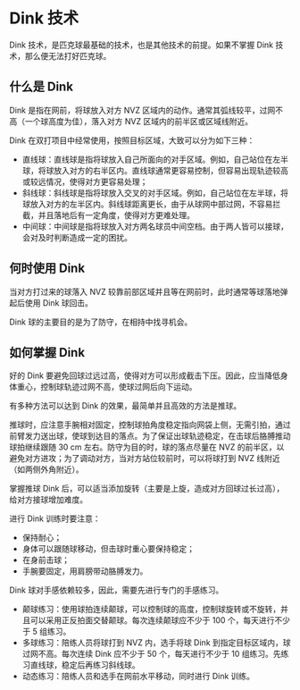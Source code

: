 # Dink 技术

Dink 技术，是匹克球最基础的技术，也是其他技术的前提。如果不掌握 Dink 技术，那么便无法打好匹克球。

## 什么是 Dink

Dink 是指在网前，将球放入对方 NVZ 区域内的动作。通常其弧线较平，过网不高（一个球高度为佳），落入对方 NVZ 区域内的前半区或区域线附近。

Dink 在双打项目中经常使用，按照目标区域，大致可以分为如下三种：

* 直线球：直线球是指将球放入自己所面向的对手区域。例如，自己站位在左半球，将球放入对方的右半区内。直线球通常更容易控制，但容易出现轨迹较高或较远情况，使得对方更容易处理；
* 斜线球：斜线球是指将球放入交叉的对手区域。例如，自己站位在左半球，将球放入对方的左半区内。斜线球距离更长，由于从球网中部过网，不容易拦截，并且落地后有一定角度，使得对方更难处理。
* 中间球：中间球是指将球放入对方两名球员中间空档。由于两人皆可以接球，会对及时判断造成一定的困扰。

## 何时使用 Dink

当对方打过来的球落入 NVZ 较靠前部区域并且等在网前时，此时通常等球落地弹起后使用 Dink 球回击。

Dink 球的主要目的是为了防守，在相持中找寻机会。

## 如何掌握 Dink

好的 Dink 要避免回球过远过高，使得对方可以形成截击下压。因此，应当降低身体重心，控制球轨迹过网不高，使球过网后向下运动。

有多种方法可以达到 Dink 的效果，最简单并且高效的方法是推球。

推球时，应注意手腕相对固定，控制球拍角度稳定指向网袋上侧，无需引拍，通过前臂发力送出球，使球到达目的落点。为了保证出球轨迹稳定，在击球后胳膊推动球拍继续跟随 30 cm 左右。防守为目的时，球的落点尽量在 NVZ 的前半区，以避免对方进攻；为了调动对方，当对方站位较前时，可以将球打到 NVZ 线附近（如两侧外角附近）。

掌握推球 Dink 后，可以适当添加旋转（主要是上旋，造成对方回球过长过高），给对方接球增加难度。

进行 Dink 训练时要注意：

* 保持耐心；
* 身体可以跟随球移动，但击球时重心要保持稳定；
* 在身前击球；
* 手腕要固定，用肩膀带动胳膊发力。

Dink 球对手感依赖较多，因此，需要先进行专门的手感练习。

* 颠球练习：使用球拍连续颠球，可以控制球的高度，控制球旋转或不旋转，并且可以采用正反拍面交替颠球。每次连续颠球应不少于 100 个，每天进行不少于 5 组练习。
* 多球练习：陪练人员将球打到 NVZ 内，选手将球 Dink 到指定目标区域内，球过网不高。每次连续 Dink 应不少于 50 个，每天进行不少于 10 组练习。先练习直线球，稳定后再练习斜线球。
* 动态练习：陪练人员和选手在网前水平移动，同时进行 Dink 训练。

